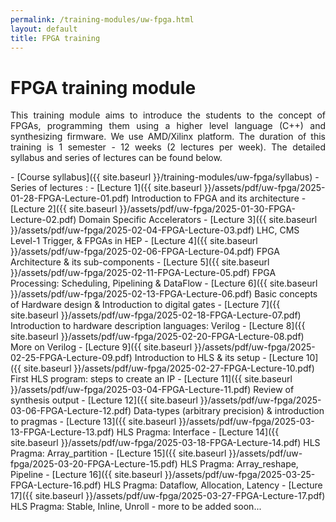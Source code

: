 ```yaml
---
permalink: /training-modules/uw-fpga.html
layout: default
title: FPGA training
---
```


# FPGA training module 
<p align="justify">
This training module aims to introduce the students to the concept of FPGAs, programming them using a higher level language (C++) and synthesizing firmware. We use AMD/Xilinx platform.
The duration of this training is 1 semester - 12 weeks (2 lectures per week). The detailed syllabus and series of lectures can be found below.
</p>
- [Course syllabus]({{ site.baseurl }}/training-modules/uw-fpga/syllabus)
- Series of lectures :
  - [Lecture 1]({{ site.baseurl }}/assets/pdf/uw-fpga/2025-01-28-FPGA-Lecture-01.pdf) Introduction to FPGA and its architecture
  - [Lecture 2]({{ site.baseurl }}/assets/pdf/uw-fpga/2025-01-30-FPGA-Lecture-02.pdf) Domain Specific Accelerators 
  - [Lecture 3]({{ site.baseurl }}/assets/pdf/uw-fpga/2025-02-04-FPGA-Lecture-03.pdf) LHC, CMS Level-1 Trigger, & FPGAs in HEP
  - [Lecture 4]({{ site.baseurl }}/assets/pdf/uw-fpga/2025-02-06-FPGA-Lecture-04.pdf) FPGA Architecture & its sub-components
  - [Lecture 5]({{ site.baseurl }}/assets/pdf/uw-fpga/2025-02-11-FPGA-Lecture-05.pdf) FPGA Processing: Scheduling, Pipelining & DataFlow
  - [Lecture 6]({{ site.baseurl }}/assets/pdf/uw-fpga/2025-02-13-FPGA-Lecture-06.pdf) Basic concepts of Hardware design & Introduction to digital gates 
  - [Lecture 7]({{ site.baseurl }}/assets/pdf/uw-fpga/2025-02-18-FPGA-Lecture-07.pdf) Introduction to hardware description languages: Verilog
  - [Lecture 8]({{ site.baseurl }}/assets/pdf/uw-fpga/2025-02-20-FPGA-Lecture-08.pdf) More on Verilog
  - [Lecture 9]({{ site.baseurl }}/assets/pdf/uw-fpga/2025-02-25-FPGA-Lecture-09.pdf) Introduction to HLS & its setup
  - [Lecture 10]({{ site.baseurl }}/assets/pdf/uw-fpga/2025-02-27-FPGA-Lecture-10.pdf) First HLS program: steps to create an IP
  - [Lecture 11]({{ site.baseurl }}/assets/pdf/uw-fpga/2025-03-04-FPGA-Lecture-11.pdf) Review of synthesis output
  - [Lecture 12]({{ site.baseurl }}/assets/pdf/uw-fpga/2025-03-06-FPGA-Lecture-12.pdf) Data-types (arbitrary precision) & introduction to pragmas
  - [Lecture 13]({{ site.baseurl }}/assets/pdf/uw-fpga/2025-03-13-FPGA-Lecture-13.pdf) HLS Pragma: Interface
  - [Lecture 14]({{ site.baseurl }}/assets/pdf/uw-fpga/2025-03-18-FPGA-Lecture-14.pdf) HLS Pragma: Array_partition
  - [Lecture 15]({{ site.baseurl }}/assets/pdf/uw-fpga/2025-03-20-FPGA-Lecture-15.pdf) HLS Pragma: Array_reshape, Pipeline
  - [Lecture 16]({{ site.baseurl }}/assets/pdf/uw-fpga/2025-03-25-FPGA-Lecture-16.pdf) HLS Pragma: Dataflow, Allocation, Latency
  - [Lecture 17]({{ site.baseurl }}/assets/pdf/uw-fpga/2025-03-27-FPGA-Lecture-17.pdf) HLS Pragma: Stable, Inline, Unroll
  - more to be added soon...
